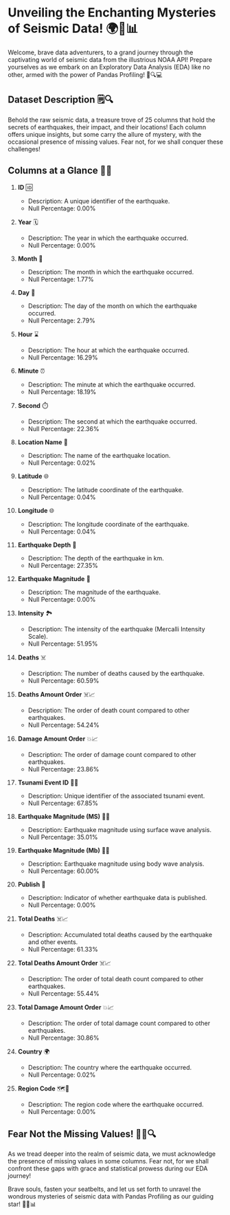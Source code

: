 # Unveiling the Enchanting Mysteries of Seismic Data! 🌍🌋📊

Welcome, brave data adventurers, to a grand journey through the captivating world of seismic data from the illustrious NOAA API! Prepare yourselves as we embark on an Exploratory Data Analysis (EDA) like no other, armed with the power of Pandas Profiling! 🚀🔍💻

## Dataset Description 🗒️🔍

Behold the raw seismic data, a treasure trove of 25 columns that hold the secrets of earthquakes, their impact, and their locations! Each column offers unique insights, but some carry the allure of mystery, with the occasional presence of missing values. Fear not, for we shall conquer these challenges!

## Columns at a Glance 👀📜

1. **ID** 🆔
   - Description: A unique identifier of the earthquake.
   - Null Percentage: 0.00%

2. **Year** 🗓️
   - Description: The year in which the earthquake occurred.
   - Null Percentage: 0.00%

3. **Month** 🌟
   - Description: The month in which the earthquake occurred.
   - Null Percentage: 1.77%

4. **Day** 📅
   - Description: The day of the month on which the earthquake occurred.
   - Null Percentage: 2.79%

5. **Hour** ⌛
   - Description: The hour at which the earthquake occurred.
   - Null Percentage: 16.29%

6. **Minute** ⏰
   - Description: The minute at which the earthquake occurred.
   - Null Percentage: 18.19%

7. **Second** ⏱️
   - Description: The second at which the earthquake occurred.
   - Null Percentage: 22.36%

8. **Location Name** 📍
   - Description: The name of the earthquake location.
   - Null Percentage: 0.02%

9. **Latitude** 🌐
   - Description: The latitude coordinate of the earthquake.
   - Null Percentage: 0.04%

10. **Longitude** 🌐
    - Description: The longitude coordinate of the earthquake.
    - Null Percentage: 0.04%

11. **Earthquake Depth** 🚀
    - Description: The depth of the earthquake in km.
    - Null Percentage: 27.35%

12. **Earthquake Magnitude** 🌋
    - Description: The magnitude of the earthquake.
    - Null Percentage: 0.00%

13. **Intensity** 🏞️
    - Description: The intensity of the earthquake (Mercalli Intensity Scale).
    - Null Percentage: 51.95%

14. **Deaths** ☠️
    - Description: The number of deaths caused by the earthquake.
    - Null Percentage: 60.59%

15. **Deaths Amount Order** ☠️📈
    - Description: The order of death count compared to other earthquakes.
    - Null Percentage: 54.24%

16. **Damage Amount Order** 💥📈
    - Description: The order of damage count compared to other earthquakes.
    - Null Percentage: 23.86%

17. **Tsunami Event ID** 🌊🆔
    - Description: Unique identifier of the associated tsunami event.
    - Null Percentage: 67.85%

18. **Earthquake Magnitude (MS)** 🌋📏
    - Description: Earthquake magnitude using surface wave analysis.
    - Null Percentage: 35.01%

19. **Earthquake Magnitude (Mb)** 🌋📏
    - Description: Earthquake magnitude using body wave analysis.
    - Null Percentage: 60.00%

20. **Publish** 📰
    - Description: Indicator of whether earthquake data is published.
    - Null Percentage: 0.00%

21. **Total Deaths** ☠️📈
    - Description: Accumulated total deaths caused by the earthquake and other events.
    - Null Percentage: 61.33%

22. **Total Deaths Amount Order** ☠️📈
    - Description: The order of total death count compared to other earthquakes.
    - Null Percentage: 55.44%

23. **Total Damage Amount Order** 💥📈
    - Description: The order of total damage count compared to other earthquakes.
    - Null Percentage: 30.86%

24. **Country** 🌍
    - Description: The country where the earthquake occurred.
    - Null Percentage: 0.02%

25. **Region Code** 🗺️🔢
    - Description: The region code where the earthquake occurred.
    - Null Percentage: 0.00%

## Fear Not the Missing Values! 🕵️‍♀️🔍

As we tread deeper into the realm of seismic data, we must acknowledge the presence of missing values in some columns. Fear not, for we shall confront these gaps with grace and statistical prowess during our EDA journey!

Brave souls, fasten your seatbelts, and let us set forth to unravel the wondrous mysteries of seismic data with Pandas Profiling as our guiding star! 🚀🌟📊